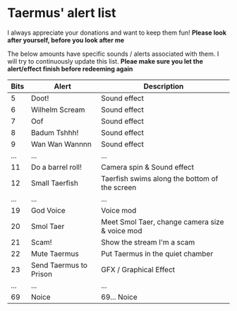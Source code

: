 # Taermus' alert list

I always appreciate your donations and want to keep them fun! **Please look after yourself, before you look after me** 

The below amounts have specific sounds / alerts associated with them. I will try to continuously update this list. **Pleae make sure you let the alert/effect finish before redeeming again**

|Bits|Alert|Description|
|----|-------|---|
| 5  | Doot!|Sound effect|
| 6  | Wilhelm Scream|Sound effect|  
| 7 | Oof |Sound effect|
|8|Badum Tshhh!| Sound effect|
|9| Wan Wan Wannnn| Sound effect|
|... |... |...|
| 11| Do a barrel roll!| Camera spin & Sound effect|
|12|Small Taerfish|Taerfish swims along the bottom of the screen|
|...|...|...|
|19|God Voice| Voice mod|
|20|Smol Taer|Meet Smol Taer, change camera size & voice mod|
|21|Scam!|Show the stream I'm a scam|
|22|Mute Taermus| Put Taermus in the quiet chamber|
|23|Send Taermus to Prison| GFX / Graphical Effect|
|...|...|...|
| 69 | Noice | 69... Noice|
